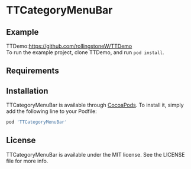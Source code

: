 # TTCategoryMenuBar

## Example

TTDemo:https://github.com/rollingstoneW/TTDemo<br/>
To run the example project, clone TTDemo, and run `pod install`.

## Requirements

## Installation

TTCategoryMenuBar is available through [CocoaPods](https://cocoapods.org). To install
it, simply add the following line to your Podfile:

```ruby
pod 'TTCategoryMenuBar'
```
## License

TTCategoryMenuBar is available under the MIT license. See the LICENSE file for more info.
